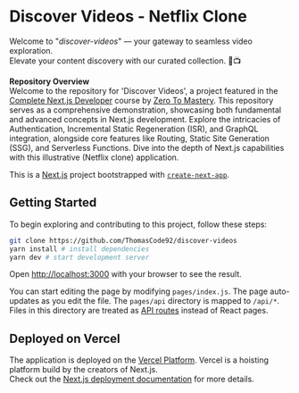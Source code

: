 # Discover Videos - Netflix Clone

Welcome to "_discover-videos_" — your gateway to seamless video exploration.<br />Elevate your content discovery with our curated collection. 🎥📺

**Repository Overview**<br />Welcome to the repository for 'Discover Videos', a project featured in the [Complete Next.js Developer](https://www.udemy.com/course/complete-nextjs-developer-zero-to-mastery/) course by [Zero To Mastery](https://zerotomastery.io/). This repository serves as a comprehensive demonstration, showcasing both fundamental and advanced concepts in Next.js development. Explore the intricacies of Authentication, Incremental Static Regeneration (ISR), and GraphQL integration, alongside core features like Routing, Static Site Generation (SSG), and Serverless Functions. Dive into the depth of Next.js capabilities with this illustrative (Netflix clone) application.

This is a [Next.js](https://nextjs.org/) project bootstrapped with [`create-next-app`](https://github.com/vercel/next.js/tree/canary/packages/create-next-app).

## Getting Started

To begin exploring and contributing to this project, follow these steps:

```bash
git clone https://github.com/ThomasCode92/discover-videos
yarn install # install dependencies
yarn dev # start development server
```

Open [http://localhost:3000](http://localhost:3000) with your browser to see the result.

You can start editing the page by modifying `pages/index.js`. The page auto-updates as you edit the file. The `pages/api` directory is mapped to `/api/*`. Files in this directory are treated as [API routes](https://nextjs.org/docs/api-routes/introduction) instead of React pages.

## Deployed on Vercel

The application is deployed on the [Vercel Platform](https://vercel.com/new?utm_medium=default-template&filter=next.js&utm_source=create-next-app&utm_campaign=create-next-app-readme). Vercel is a hoisting platform build by the creators of Next.js.<br />Check out the [Next.js deployment documentation](https://nextjs.org/docs/deployment) for more details.
